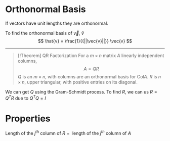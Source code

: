 # Orthonormal Basis
If vectors have unit lengths they are orthonormal. 

To find the orthonormal basis of $\vec{v}$, $\hat{v}$ 
$$
\hat{v} =
\frac{1}{{||\vec{v}||}} \vec{v}
$$
***
>[!Theorem] QR Factorization
>For a $m\times n$ matrix $A$ linearly independent columns,
>$$
>A=
>QR
>$$
>$Q$ is an $m\times n$, with columns are an orthonormal basis for $\text{Col} A$.
>$R$ is $n \times n$, upper triangular, with positive entries on its diagonal.


We can get $Q$ using the Gram-Schmidt process.
To find $R$, we can us $R=Q^TR$ due to $Q^TQ=I$

# Properties 
$\text{ Length of the } j^{th} \text{ column of }R = \text{ length of the } j^{th} \text{ column of } A$
